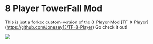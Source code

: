 # 8 Player TowerFall Mod 

This is just a forked custom-version of the 8-Player-Mod [TF-8-Player] (https://github.com/Jonesey13/TF-8-Player) Go check it out!

![](https://github.com/Jonesey13/TF-8-Player/blob/master/Demo.gif)


